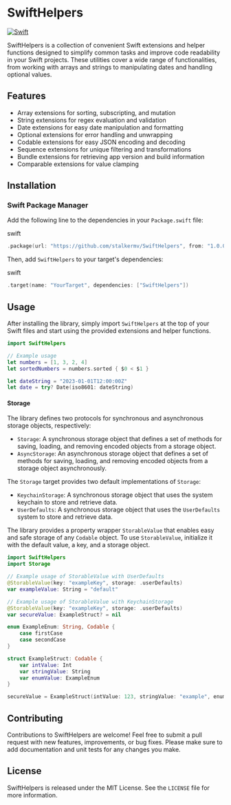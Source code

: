 # SwiftHelpers

[![Swift](https://github.com/stalkermv/SwiftHelpers/actions/workflows/tests.yml/badge.svg)](https://github.com/stalkermv/SwiftHelpers/actions/workflows/tests.yml)

SwiftHelpers is a collection of convenient Swift extensions and helper functions designed to simplify common tasks and improve code readability in your Swift projects. These utilities cover a wide range of functionalities, from working with arrays and strings to manipulating dates and handling optional values.

Features
--------

*   Array extensions for sorting, subscripting, and mutation
*   String extensions for regex evaluation and validation
*   Date extensions for easy date manipulation and formatting
*   Optional extensions for error handling and unwrapping
*   Codable extensions for easy JSON encoding and decoding
*   Sequence extensions for unique filtering and transformations
*   Bundle extensions for retrieving app version and build information
*   Comparable extensions for value clamping

Installation
------------

### Swift Package Manager

Add the following line to the dependencies in your `Package.swift` file:

swift

```swift
.package(url: "https://github.com/stalkermv/SwiftHelpers", from: "1.0.0")
```

Then, add `SwiftHelpers` to your target's dependencies:

swift

```swift
.target(name: "YourTarget", dependencies: ["SwiftHelpers"])
```

Usage
-----

After installing the library, simply import `SwiftHelpers` at the top of your Swift files and start using the provided extensions and helper functions.


```swift
import SwiftHelpers

// Example usage
let numbers = [1, 3, 2, 4]
let sortedNumbers = numbers.sorted { $0 < $1 }

let dateString = "2023-01-01T12:00:00Z"
let date = try? Date(iso8601: dateString)
```

#### Storage
The library defines two protocols for synchronous and asynchronous storage objects, respectively:

*   `Storage`: A synchronous storage object that defines a set of methods for saving, loading, and removing encoded objects from a storage object.
*   `AsyncStorage`: An asynchronous storage object that defines a set of methods for saving, loading, and removing encoded objects from a storage object asynchronously.

The `Storage` target provides two default implementations of `Storage`:

*   `KeychainStorage`: A synchronous storage object that uses the system keychain to store and retrieve data.
*   `UserDefaults`: A synchronous storage object that uses the `UserDefaults` system to store and retrieve data.

The library provides a property wrapper `StorableValue` that enables easy and safe storage of any `Codable` object. To use `StorableValue`, initialize it with the default value, a key, and a storage object.

```swift
import SwiftHelpers
import Storage

// Example usage of StorableValue with UserDefaults
@StorableValue(key: "exampleKey", storage: .userDefaults)
var exampleValue: String = "default"

// Example usage of StorableValue with KeychainStorage
@StorableValue(key: "exampleKey", storage: .userDefaults)
var secureValue: ExampleStruct? = nil

enum ExampleEnum: String, Codable {
    case firstCase
    case secondCase
}

struct ExampleStruct: Codable {
    var intValue: Int
    var stringValue: String
    var enumValue: ExampleEnum
}

secureValue = ExampleStruct(intValue: 123, stringValue: "example", enumValue: .firstCase)
```

Contributing
------------

Contributions to SwiftHelpers are welcome! Feel free to submit a pull request with new features, improvements, or bug fixes. Please make sure to add documentation and unit tests for any changes you make.

License
-------

SwiftHelpers is released under the MIT License. See the `LICENSE` file for more information.
